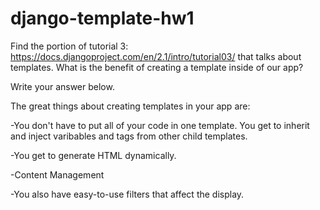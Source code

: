 # django-template-hw1

Find the portion of tutorial 3: https://docs.djangoproject.com/en/2.1/intro/tutorial03/ that talks about templates. What is the benefit of creating a template inside of our app?

Write your answer below.

The great things about creating templates in your app are:

-You don't have to put all of your code in one template. You get to inherit and inject varibables and tags from other child templates. 

-You get to generate HTML dynamically.

-Content Management

-You also have easy-to-use filters that affect the display.
